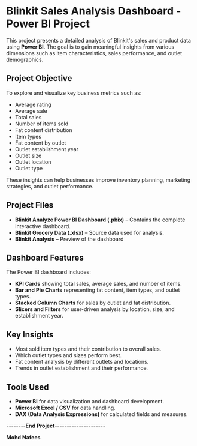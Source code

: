 
#  Blinkit Sales Analysis Dashboard - Power BI Project

This project presents a detailed analysis of Blinkit's sales and product data using **Power BI**. The goal is to gain meaningful insights from various dimensions such as item characteristics, sales performance, and outlet demographics.

##  Project Objective

To explore and visualize key business metrics such as:

- Average rating
- Average sale
- Total sales
- Number of items sold
- Fat content distribution
- Item types
- Fat content by outlet
- Outlet establishment year
- Outlet size
- Outlet location
- Outlet type

These insights can help businesses improve inventory planning, marketing strategies, and outlet performance.

##  Project Files

- **Blinkit Analyze Power BI Dashboard (.pbix)** – Contains the complete interactive dashboard.
- **Blinkit Grocery Data (.xlsx)** – Source data used for analysis.
- **Blinkit Analysis** – Preview of the dashboard 

##  Dashboard Features

The Power BI dashboard includes:

- **KPI Cards** showing total sales, average sales, and number of items.
- **Bar and Pie Charts** representing fat content, item types, and outlet types.
- **Stacked Column Charts** for sales by outlet and fat distribution.
- **Slicers and Filters** for user-driven analysis by location, size, and establishment year.

##  Key Insights

- Most sold item types and their contribution to overall sales.
- Which outlet types and sizes perform best.
- Fat content analysis by different outlets and locations.
- Trends in outlet establishment and their performance.

##  Tools Used

- **Power BI** for data visualization and dashboard development.
- **Microsoft Excel / CSV** for data handling.
- **DAX (Data Analysis Expressions)** for calculated fields and measures.



--------**End Project**---------------------

**Mohd Nafees**  

